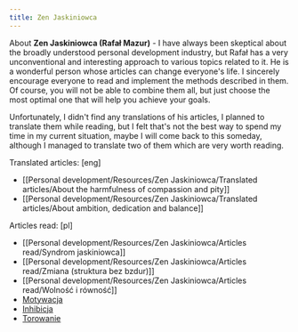 ```yaml
---
title: Zen Jaskiniowca
---
```


About **Zen Jaskiniowca (Rafał Mazur)** - I have always been skeptical about the broadly understood personal development industry, but Rafał has a very unconventional and interesting approach to various topics related to it. He is a wonderful person whose articles can change everyone's life. I sincerely encourage everyone to read and implement the methods described in them. Of course, you will not be able to combine them all, but just choose the most optimal one that will help you achieve your goals.

Unfortunately, I didn't find any translations of his articles, I planned to translate them while reading, but I felt that's not the best way to spend my time in my current situation, maybe I will come back to this someday, although I managed to translate two of them which are very worth reading.

Translated articles: [eng]
- [[Personal development/Resources/Zen Jaskiniowca/Translated articles/About the harmfulness of compassion and pity]]
- [[Personal development/Resources/Zen Jaskiniowca/Translated articles/About ambition, dedication and balance]]

Articles read: [pl]
- [[Personal development/Resources/Zen Jaskiniowca/Articles read/Syndrom jaskiniowca]]
- [[Personal development/Resources/Zen Jaskiniowca/Articles read/Zmiana (struktura bez bzdur)]]
- [[Personal development/Resources/Zen Jaskiniowca/Articles read/Wolność i równość]]
- [Motywacja](https://zenjaskiniowca.pl/motywacja/)
- [Inhibicja](https://zenjaskiniowca.pl/inhibicja/)
- [Torowanie](https://zenjaskiniowca.pl/torowanie/)